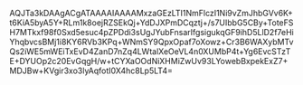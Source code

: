 AQJTa3kDAAgACgATAAAAIAAAAMxzaGEzLTI1NmFlczI1Ni9vZmJhbGVv6K+t6KiA5byA5Y+RLm1k8oejRZSEkQj+YdDJXPmDCqztj+/s7UIbbG5CBy+ToteFSH7MTkxf98f0Sxd5esuc4pZPDdi3sUgJYubFnsarIfgsigukqGF9ihD5LlD2f7eHiYhqbvcsBMj1i8KY6RVb3KPq+WNmSY9QpxOpaf7oXowz+Cr3B6WAXybMTvQs2iWE5mWEiTxEvD4ZanD7nZq4LWtalXeOeVL4n0XUMbP4t+Yg6EvcSTzTE+DYUOp2c20EvGqgH/w+tCYXaOOdNiXHMiZwUv93LYowebBxpekExZ7+MDJBw+KVgir3xo3lyAqfotI0X4hc8Lp5LT4=